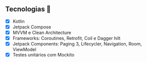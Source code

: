 ## Tecnologias :rocket:

- [x] Kotlin
- [x] Jetpack Compose
- [x] MVVM e Clean Architecture
- [x] Frameworks: Coroutines, Retrofit, Coil e Dagger hilt
- [x] Jetpack Components: Paging 3, Lifecycler, Navigation, Room, ViewModel
- [x] Testes unitários com Mockito
